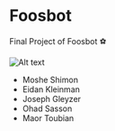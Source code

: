 # Foosbot
Final Project of Foosbot :soccer:

![Alt text](http://s7.postimg.org/y2kwquqhn/foosbot_logo1.png "FoosBot")

- Moshe Shimon
- Eidan Kleinman
- Joseph Gleyzer
- Ohad Sasson
- Maor Toubian


